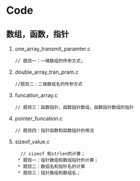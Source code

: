 # Code

## 数组，函数，指针

1. one_array_transmit_paramter.c

   ```
   // 题目一：一维数组的传参方式;
   ```

2. double_array_tran_pram.c

   ```
   //题目二：二维数组名的传参方式
   ```

3. funcation_array.c

   ```
   // 题目三：函数指针，函数指针数组，函数指针数组的指针
   ```

4. pointer_funcation.c

   ```
   // 题目四：指针函数和函数指针的用法
   ```

5. sizeof_value.c

   ```
     // sizeof 和strlen的计算；
    * 题目一：指针数组和数组指针的计算；
    * 题目二：数组名和指针名的计算
    * 题目三：指针数组和数组名；
   ```

   

